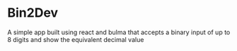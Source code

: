 # Bin2Dev

A simple app built using react and bulma that accepts a binary input of up to 8 digits and show the equivalent decimal value